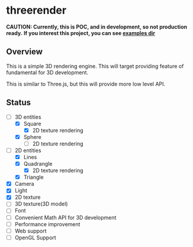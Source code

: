 # threerender

**CAUTION: Currently, this is POC, and in development, so not production ready.**
**If you interest this project, you can see [examples dir](/examples)**

## Overview

This is a simple 3D rendering engine.
This will target providing feature of fundamental for 3D development.

This is similar to Three.js, but this will provide more low level API. 

## Status

- [ ] 3D entities
  - [x] Square
    - [x] 2D texture rendering
  - [x] Sphere
    - [ ] 2D texture rendering
- [ ] 2D entities
  - [x] Lines
  - [x] Quadrangle
    - [x] 2D texture rendering
  - [x] Triangle
- [x] Camera
- [x] Light
- [x] 2D texture
- [ ] 3D texture(3D model)
- [ ] Font
- [ ] Convenient Math API for 3D development
- [ ] Performance improvement
- [ ] Web support
- [ ] OpenGL Support
